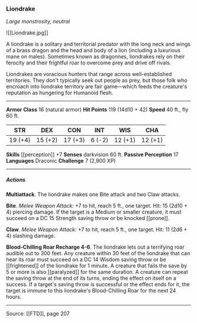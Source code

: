 ### Liondrake
_Large monstrosity, neutral_

![[Liondrake.jpg]]

A liondrake is a solitary and territorial predator with the long neck and wings of a brass dragon and the head and body of a lion (including a luxurious mane on males). Sometimes known as dragonnes, liondrakes rely on their ferocity and their frightful roar to overcome prey and drive off rivals.

Liondrakes are voracious hunters that range across well-established territories. They don't typically seek out people as prey, but those folk who encroach into liondrake territory are fair game—which feeds the creature's reputation as hungering for Humanoid flesh.




---

**Armor Class** 16 (natural armor)
**Hit Points** 119 (14d10 + 42)
**Speed** 40 ft., fly 60 ft.

| STR     | DEX     | CON     | INT     | WIS     | CHA     |
|---------|---------|---------|---------|---------|---------|
| 19 (+4) | 15 (+2) | 17 (+3) | 6 (-2) | 12 (+1) | 12 (+1) |

**Skills** [[perception]] +7
**Senses** darkvision 60 ft.
**Passive Perception** 17
**Languages** Draconic
**Challenge** 7 (2,900 XP)

---

##### Actions
**Multiattack**. The liondrake makes one Bite attack and two Claw attacks.

**Bite**. _Melee Weapon Attack:_ +7 to hit, reach 5 ft., one target. Hit: 15 (2d10 + 4) piercing damage. If the target is a Medium or smaller creature, it must succeed on a DC 15 Strength saving throw or be knocked [[prone]].

**Claw**. _Melee Weapon Attack:_ +7 to hit, reach 5 ft., one target. Hit: 11 (2d6 + 4) slashing damage.

**Blood-Chilling Roar Recharge 4-6**. The liondrake lets out a terrifying roar audible out to 300 feet. Any creature within 30 feet of the liondrake that can hear its roar must succeed on a DC 14 Wisdom saving throw or be [[frightened]] of the liondrake for 1 minute. A creature that fails the save by 5 or more is also [[paralyzed]] for the same duration. A creature can repeat the saving throw at the end of its turns, ending the effect on itself on a success. If a target's saving throw is successful or the effect ends for it, the target is immune to this liondrake's Blood-Chilling Roar for the next 24 hours.


---

Source: [[FTD]], page 207